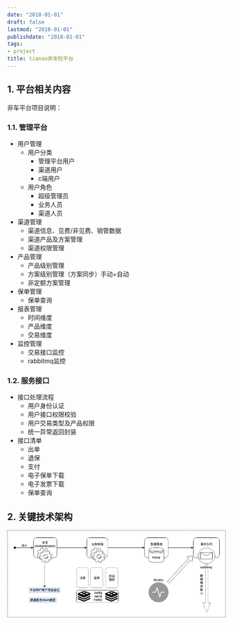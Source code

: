```yaml
---
date: "2018-01-01"
draft: false
lastmod: "2018-01-01"
publishdate: "2018-01-01"
tags:
- project
title: tianan非车险平台
---
```

## 1. 平台相关内容
非车平台项目说明：
### 1.1. 管理平台
* 用户管理
    * 用户分类
        * 管理平台用户
        * 渠道用户
        * c端用户
    * 用户角色
        * 超级管理员
        * 业务人员
        * 渠道人员
* 渠道管理
    * 渠道信息、见费/非见费、销管数据
    * 渠道产品及方案管理
    * 渠道权限管理
* 产品管理
    * 产品级别管理
    * 方案级别管理（方案同步）手动+自动
    * 非定额方案管理
* 保单管理
    * 保单查询
* 报表管理
    * 时间维度
    * 产品维度
    * 交易维度
* 监控管理
    * 交易接口监控
    * rabbitmq监控

### 1.2. 服务接口
* 接口处理流程
    * 用户身份认证
    * 用户接口权限校验
    * 用户交易类型及产品权限
    * 统一异常返回封装
* 接口清单
    * 出单
    * 退保
    * 支付
    * 电子保单下载
    * 电子发票下载
    * 保单查询

## 2. 关键技术架构
![tianan-nonecar-archtecture.png](../picture/tianan-nonecar-archtecture.png)